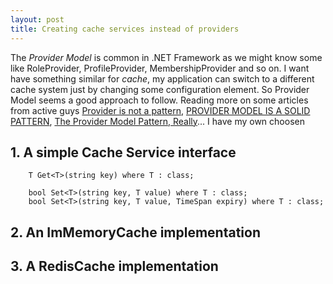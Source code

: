 ```yaml
---
layout: post
title: Creating cache services instead of providers
---
```


The *Provider Model* is common in .NET Framework as we might know some like RoleProvider, ProfileProvider,
MembershipProvider and so on. I want have something similar for *cache*, my application can switch
to a different cache system just by changing some configuration element. So Provider Model seems a good approach to follow.
Reading more on some articles from active guys [Provider is not a pattern][1], [PROVIDER MODEL IS A SOLID PATTERN][2],
[The Provider Model Pattern, Really][3]... I have my own choosen


## 1. A simple Cache Service interface


        T Get<T>(string key) where T : class;

        bool Set<T>(string key, T value) where T : class;
        bool Set<T>(string key, T value, TimeSpan expiry) where T : class;


## 2. An ImMemoryCache implementation

## 3. A RedisCache implementation


[1]: http://blog.ploeh.dk/2011/04/27/Providerisnotapattern/
[2]: http://candordeveloper.com/2012/06/26/provider-model-is-a-solid-pattern/
[3]: http://www.codethinked.com/the-provider-model-pattern-really